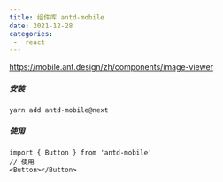```yaml
---
title: 组件库 antd-mobile
date: 2021-12-28
categories:
 -  react
---
```


https://mobile.ant.design/zh/components/image-viewer

##### 安装

```
yarn add antd-mobile@next
```

##### 使用

```
import { Button } from 'antd-mobile' 
// 使用
<Button></Button>
```

